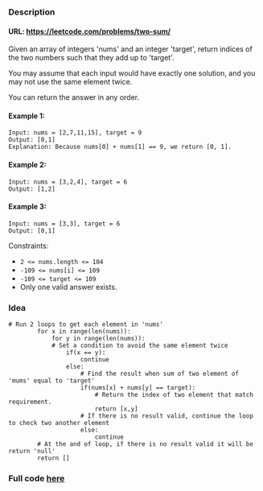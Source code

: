 ### Description
#### URL: https://leetcode.com/problems/two-sum/
Given an array of integers 'nums' and an integer 'target', return indices of the two numbers such that they add up to 'target'.

You may assume that each input would have exactly one solution, and you may not use the same element twice.

You can return the answer in any order.

#### Example 1:
```
Input: nums = [2,7,11,15], target = 9
Output: [0,1]
Explanation: Because nums[0] + nums[1] == 9, we return [0, 1].
```

#### Example 2:
```
Input: nums = [3,2,4], target = 6
Output: [1,2]
```

#### Example 3:
```
Input: nums = [3,3], target = 6
Output: [0,1]
```

Constraints:

+ ``2 <= nums.length <= 104``
+ ``-109 <= nums[i] <= 109``
+ ``-109 <= target <= 109``
+ Only one valid answer exists.

### Idea
```
# Run 2 loops to get each element in 'nums'
        for x in range(len(nums)):
            for y in range(len(nums)):
            # Set a condition to avoid the same element twice
                if(x == y): 
                    continue
                else:
                    # Find the result when sum of two element of 'mums' equal to 'target'
                    if(nums[x] + nums[y] == target):
                        # Return the index of two element that match requirement.
                        return [x,y]
                    # If there is no result valid, continue the loop to check two another element
                    else:
                        continue
        # At the and of loop, if there is no result valid it will be return 'null'
        return []

```

### Full code [here](../TwoSum/TwoSum.py)